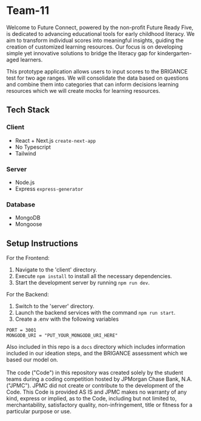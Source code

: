 # Team-11


Welcome to Future Connect, powered by the non-profit Future Ready Five, is dedicated to advancing educational tools for early childhood literacy.  We aim to transform individual scores into meaningful insights, guiding the creation of customized learning resources. Our focus is on developing simple yet innovative solutions to bridge the literacy gap for kindergarten-aged learners.


This prototype application allows users to input scores to the BRIGANCE test for two age ranges. We will consolidate the data based on questions and combine them into categories that can inform decisions learning resources which we will create mocks for learning resources.

## Tech Stack

### Client

- React + Next.js `create-next-app`
- No Typescript
- Tailwind

### Server

- Node.js
- Express `express-generator`

### Database

- MongoDB
- Mongoose

## Setup Instructions

For the Frontend:
1. Navigate to the 'client' directory.
2. Execute `npm install` to install all the necessary dependencies.
3. Start the development server by running `npm run dev`.

For the Backend:
1. Switch to the 'server' directory.
2. Launch the backend services with the command `npm run start`.
3. Create a .env with the following variables
```
PORT = 3001
MONGODB_URI = "PUT_YOUR_MONGODB_URI_HERE"
```

Also included in this repo is a `docs` directory which includes information included in our ideation steps, and the BRIGANCE assessment which we based our model on. <br /> <br /> The code ("Code") in this repository was created solely by the student teams during a coding competition hosted by JPMorgan Chase Bank, N.A. ("JPMC"). JPMC did not create or contribute to the development of the Code. This Code is provided AS IS and JPMC makes no warranty of any kind, express or implied, as to the Code, including but not limited to, merchantability, satisfactory quality, non-infringement, title or fitness for a particular purpose or use.